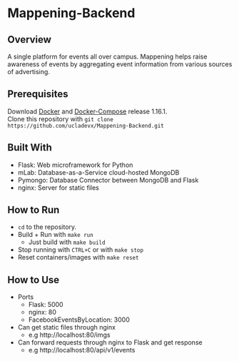 # Mappening-Backend

## Overview
A single platform for events all over campus. Mappening helps raise awareness of events by aggregating event information from various sources of advertising.

## Prerequisites
Download [Docker](https://www.docker.com) and [Docker-Compose](https://github.com/docker/compose/releases) release 1.16.1.  
Clone this repository with `git clone https://github.com/ucladevx/Mappening-Backend.git` 

## Built With
* Flask: Web microframework for Python
* mLab: Database-as-a-Service cloud-hosted MongoDB
* Pymongo: Database Connector between MongoDB and Flask
* nginx: Server for static files

## How to Run
* `cd` to the repository.
* Build + Run with `make run`
  * Just build with `make build`
* Stop running with `CTRL+C` or with `make stop`
* Reset containers/images with `make reset`

## How to Use
* Ports
  * Flask: 5000
  * nginx: 80
  * FacebookEventsByLocation: 3000
* Can get static files through nginx
  * e.g http://localhost:80/imgs
* Can forward requests through nginx to Flask and get response
  * e.g http://localhost:80/api/v1/events
